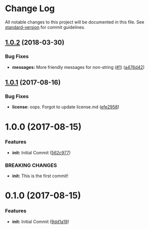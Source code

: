 # Change Log

All notable changes to this project will be documented in this file.
See [standard-version](https://github.com/conventional-changelog/standard-version) for commit guidelines.

<a name="1.0.2"></a>

## [1.0.2](https://github.com/zkat/json-parse-better-errors/compare/v1.0.1...v1.0.2) (2018-03-30)

### Bug Fixes

* **messages:** More friendly messages for
  non-string ([#1](https://github.com/zkat/json-parse-better-errors/issues/1)) ([a476d42](https://github.com/zkat/json-parse-better-errors/commit/a476d42))

<a name="1.0.1"></a>

## [1.0.1](https://github.com/zkat/json-parse-better-errors/compare/v1.0.0...v1.0.1) (2017-08-16)

### Bug Fixes

* **license:** oops. Forgot to update
  license.md ([efe2958](https://github.com/zkat/json-parse-better-errors/commit/efe2958))

<a name="1.0.0"></a>

# 1.0.0 (2017-08-15)

### Features

* **init:** Initial Commit ([562c977](https://github.com/zkat/json-parse-better-errors/commit/562c977))

### BREAKING CHANGES

* **init:** This is the first commit!

<a name="0.1.0"></a>

# 0.1.0 (2017-08-15)

### Features

* **init:** Initial Commit ([9dd1a19](https://github.com/zkat/json-parse-better-errors/commit/9dd1a19))
